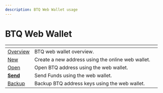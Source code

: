 ```yaml
---
description: BTQ Web Wallet usage
---
```


# BTQ Web Wallet



<table data-card-size="large" data-view="cards"><thead><tr><th></th><th></th><th></th></tr></thead><tbody><tr><td><a href="overview-btq-web-wallet.md">Overview</a></td><td>BTQ web wallet overview.</td><td></td></tr><tr><td><a href="new-btq-address.md">New</a></td><td>Create a new address using the online web wallet.</td><td></td></tr><tr><td><a href="open-btq-wallet.md">Open</a></td><td>Open BTQ address using the web wallet.</td><td></td></tr><tr><td><a href="send-btq.md"><strong>Send</strong></a></td><td>Send Funds using the web wallet.</td><td></td></tr><tr><td><a href="backup.md">Backup</a></td><td>Backup BTQ address keys using the web wallet.</td><td></td></tr></tbody></table>
